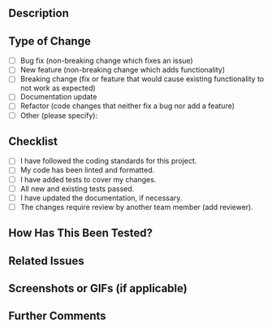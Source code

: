 ## Description
<!--
Provide a brief summary of the changes made in this pull request.
Include the context and reasons for making these changes.
If this PR fixes an issue, include "Fixes #<issue-number>".
-->

## Type of Change
<!-- Please delete options that are not relevant. -->
- [ ] Bug fix (non-breaking change which fixes an issue)
- [ ] New feature (non-breaking change which adds functionality)
- [ ] Breaking change (fix or feature that would cause existing functionality to not work as expected)
- [ ] Documentation update
- [ ] Refactor (code changes that neither fix a bug nor add a feature)
- [ ] Other (please specify):

## Checklist
<!-- Check all items that apply: -->
- [ ] I have followed the coding standards for this project.
- [ ] My code has been linted and formatted.
- [ ] I have added tests to cover my changes.
- [ ] All new and existing tests passed.
- [ ] I have updated the documentation, if necessary.
- [ ] The changes require review by another team member (add reviewer).

## How Has This Been Tested?
<!--
Describe the tests that you ran to verify your changes.
Provide instructions so that reviewers can reproduce the test results.
Include relevant details like the environment, test cases, and any edge cases tested.
-->

## Related Issues
<!--
Link related issues or pull requests if applicable.
E.g., "Related to #123", "Depends on #456".
-->

## Screenshots or GIFs (if applicable)
<!--
Include screenshots or animated GIFs to show any visual changes.
-->

## Further Comments
<!--
Add any other information that reviewers may find useful.
Include things like known issues, alternative approaches considered, or design decisions made.
-->

